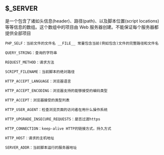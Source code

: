 ## $\_SERVER

是一个包含了诸如头信息\(header\)、路径\(path\)、以及脚本位置\(script locations\)等等信息的数组。这个数组中的项目由 Web 服务器创建。不能保证每个服务器都提供全部项目

```
PHP_SELF：当前文件的文件名 __FILE__ 常量包含当前(例如包含)文件的完整路径和文件名
```

```
QUERY_STRING：查询的字符串

REQUEST_METHOD：请求方法

SCRIPT_FILENAME：当前脚本的绝对路径

HTTP_ACCEPT_LANGUAGE：浏览器语言

HTTP_ACCEPT_ENCODING：浏览器支持的能够接受的编码类型

HTTP_ACCEPT：浏览器接受的类型列表

HTTP_USER_AGENT：检查浏览页面的访问者在用什么操作系统

HTTP_UPGRADE_INSECURE_REQUESTS：是否过渡https

HTTP_CONNECTION：keep-alive HTTP的链接方式，持久方式

HTTP_HOST：请求的主机地址

SERVER_ADDR：当前脚本运行的服务器地址


```



